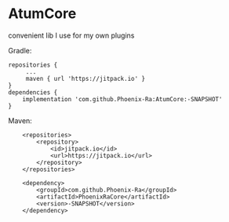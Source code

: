 # AtumCore

convenient lib I use for my own plugins

Gradle:
```
repositories {
     ...
     maven { url 'https://jitpack.io' }
}
dependencies { 
    implementation 'com.github.Phoenix-Ra:AtumCore:-SNAPSHOT'
}
```

Maven:
```
	<repositories>
		<repository>
		    <id>jitpack.io</id>
		    <url>https://jitpack.io</url>
		</repository>
	</repositories>
	
	<dependency>
	    <groupId>com.github.Phoenix-Ra</groupId>
	    <artifactId>PhoenixRaCore</artifactId>
	    <version>-SNAPSHOT</version>
	</dependency>
```
